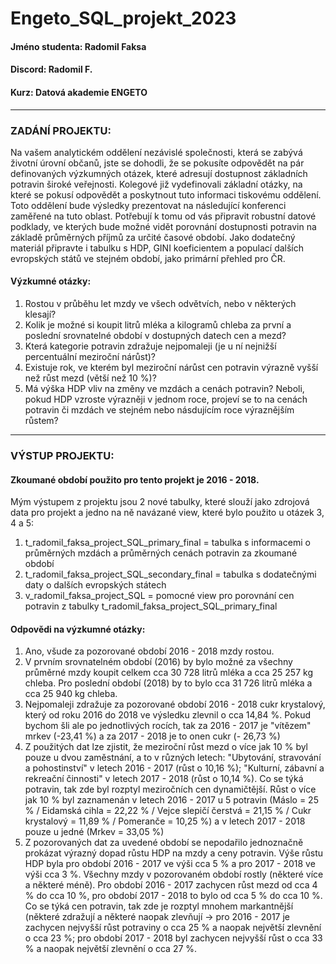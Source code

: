 # Engeto_SQL_projekt_2023

#### Jméno studenta: Radomil Faksa
#### Discord: Radomil F.
#### Kurz: Datová akademie ENGETO

---------------------------------------------------------------------------------------------------------------------------------------------------------------
### ZADÁNÍ PROJEKTU: 
Na vašem analytickém oddělení nezávislé společnosti, která se zabývá životní úrovní občanů, jste se dohodli, že se pokusíte odpovědět na pár definovaných výzkumných otázek, které adresují dostupnost základních potravin široké veřejnosti. Kolegové již vydefinovali základní otázky, na které se pokusí odpovědět a poskytnout tuto informaci tiskovému oddělení. Toto oddělení bude výsledky prezentovat na následující konferenci zaměřené na tuto oblast. Potřebují k tomu od vás připravit robustní datové podklady, ve kterých bude možné vidět porovnání dostupnosti potravin na základě průměrných příjmů za určité časové období. Jako dodatečný materiál připravte i tabulku s HDP, GINI koeficientem a populací dalších evropských států ve stejném období, jako primární přehled pro ČR.

#### Výzkumné otázky:
1) Rostou v průběhu let mzdy ve všech odvětvích, nebo v některých klesají?
2) Kolik je možné si koupit litrů mléka a kilogramů chleba za první a poslední srovnatelné období v dostupných datech cen a mezd?
3) Která kategorie potravin zdražuje nejpomaleji (je u ní nejnižší percentuální meziroční nárůst)?
4) Existuje rok, ve kterém byl meziroční nárůst cen potravin výrazně vyšší než růst mezd (větší než 10 %)?
5) Má výška HDP vliv na změny ve mzdách a cenách potravin? Neboli, pokud HDP vzroste výrazněji v jednom roce, projeví se to na cenách potravin či mzdách ve stejném nebo násdujícím roce výraznějším růstem?
---------------------------------------------------------------------------------------------------------------------------------------------------------------

### VÝSTUP PROJEKTU:
#### Zkoumané období použito pro tento projekt je 2016 - 2018.

Mým výstupem z projektu jsou 2 nové tabulky, které slouží jako zdrojová data pro projekt a jedno na ně navázané view, které bylo použito u otázek 3, 4 a 5:

1) t_radomil_faksa_project_SQL_primary_final = tabulka s informacemi o průměrných mzdách a průměrných cenách potravin za zkoumané období
2) t_radomil_faksa_project_SQL_secondary_final = tabulka s dodatečnými daty o dalších evropských státech
3) v_radomil_faksa_project_SQL = pomocné view pro porovnání cen potravin z tabulky t_radomil_faksa_project_SQL_primary_final


#### Odpovědi na výzkumné otázky:
1) Ano, všude za pozorované období 2016 - 2018 mzdy rostou.
2) V prvním srovnatelném období (2016) by bylo možné za všechny průměrné mzdy koupit celkem cca 30 728 litrů mléka a cca 25 257 kg chleba. Pro poslední období (2018) by to bylo cca 31 726 litrů mléka a cca 25 940 kg chleba.
3) Nejpomaleji zdražuje za pozorované období 2016 - 2018 cukr krystalový, který od roku 2016 do 2018 ve výsledku zlevnil o cca 14,84 %. Pokud bychom šli ale po jednotlivých rocích, tak za 2016 - 2017 je "vítězem" mrkev (-23,41 %) a za 2017 - 2018 je to onen cukr (- 26,73 %)
4) Z použitých dat lze zjistit, že meziroční růst mezd o více jak 10 % byl pouze u dvou zaměstnání, a to v různých letech: "Ubytování, stravování a pohostinství" v letech 2016 - 2017 (růst o 10,16 %); "Kulturní, zábavní a rekreační činnosti" v letech 2017 - 2018 (růst o 10,14 %). Co se týká potravin, tak zde byl rozptyl meziročních cen dynamičtější. Růst o více jak 10 % byl zaznamenán v letech 2016 - 2017 u 5 potravin (Máslo = 25 % / Eidamská cihla = 22,22 % / Vejce slepičí čerstvá = 21,15 % / Cukr krystalový = 11,89 % / Pomeranče = 10,25 %) a v letech 2017 - 2018 pouze u jedné (Mrkev = 33,05 %)
5) Z pozorovaných dat za uvedené období se nepodařilo jednoznačně prokázat výrazný dopad růstu HDP na mzdy a ceny potravin. Výše růstu HDP byla pro období 2016 - 2017 ve výši cca 5 % a pro 2017 - 2018 ve výši cca 3 %. Všechny mzdy v pozorovaném období rostly (některé více a některé méně). Pro období 2016 - 2017 zachycen růst mezd od cca 4 % do cca 10 %, pro období 2017 - 2018 to bylo od cca 5 % do cca 10 %. Co se týká cen potravin, tak zde je rozptyl mnohem markantnější (některé zdražují a některé naopak zlevňují -> pro 2016 - 2017 je zachycen nejvyšší růst potraviny o cca 25 % a naopak největší zlevnění o cca 23 %; pro období 2017 - 2018 byl zachycen nejvyšší růst o cca 33 % a naopak největší zlevnění o cca 27 %.
